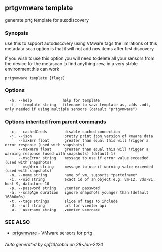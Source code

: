 ## prtgvmware template

generate prtg template for autodiscovery

### Synopsis

use this to support autodiscovery using VMware tags
the limitations of this metadata scan option is that it will not add new items after first 
discovery 

if you wish to use this option you will need to delete all your sensors 
from the device for the metascan to find anything new, in a very stable environment this can work


```
prtgvmware template [flags]
```

### Options

```
  -h, --help              help for template
  -f, --template string   filename to save template as, adds .odt, only needed if using multiple sensors (default "prtgvmware")
```

### Options inherited from parent commands

```
  -c, --cachedCreds        disable cached connection
  -j, --json               pretty print json version of vmware data
      --maxErr float       greater than equal this will trigger a error response (used with snapshots)
      --maxWarn float      greater than equal this will trigger a warning response (used with snapshots) (default 1)
      --msgError string    message to use if error value exceeded (used with snapshots)
      --msgWarn string     message to use if warning value exceeded (used with snapshots)
  -n, --name string        name of vm, supports *partofname*
  -i, --oid string         exact id of an object e.g. vm-12, vds-81, host-9, datastore-10 
  -p, --password string    vcenter password
  -a, --snapAge duration   ignore snapshots younger than (default 168h0m0s)
  -t, --tags strings       slice of tags to include
  -U, --url string         url for vcenter api
  -u, --username string    vcenter username
```

### SEE ALSO

* [prtgvmware](prtgvmware.md)	 - VMware sensors for prtg

###### Auto generated by spf13/cobra on 28-Jan-2020
